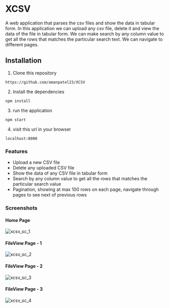 # XCSV
A web application that parses the csv files and show the data in tabular form. In this application we can upload any csv file, delete it and view the data of the file in
tabular form. We can make search by any column value to get all the rows that matches the particular search text. We can navigate to different pages.


## Installation
1. Clone this repository
```
https://github.com/amanpatel23/XCSV
```
2. Install the dependencies
```
npm install
```
3. run the application
```
npm start
```
4. visit this url in your browser
```
localhost:8000 
```

### Features
- Upload a new CSV file
- Delete any uploaded CSV file
- Show the data of any CSV file in tabular form
- Search by any column value to get all the rows that matches the particular search value
- Pagination, showing at max 100 rows on each page, navigate through pages to see next of previous rows

### Screenshots

#### Home Page
![xcsv_sc_1](https://user-images.githubusercontent.com/53902012/236065634-c8a8fc71-aafb-423d-b8d5-e17395e34eae.png)

#### FileView Page - 1
![xcsv_sc_2](https://user-images.githubusercontent.com/53902012/236065813-40586811-972b-4dd2-a3f6-c352a233b2a4.png)

#### FileView Page - 2
![xcsv_sc_3](https://user-images.githubusercontent.com/53902012/236065888-10b702ad-8a29-4cd1-b265-96cce4b1033c.png)

#### FileView Page - 3
![xcsv_sc_4](https://user-images.githubusercontent.com/53902012/236065948-1d2bf5dd-de1f-4789-9849-0228eb435cc9.png)


